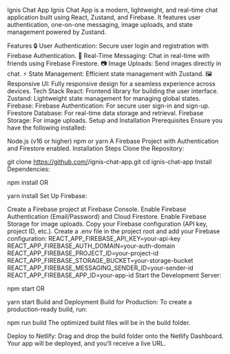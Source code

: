Ignis Chat App
Ignis Chat App is a modern, lightweight, and real-time chat application built using React, Zustand, and Firebase. It features user authentication, one-on-one messaging, image uploads, and state management powered by Zustand.

Features
🔒 User Authentication: Secure user login and registration with Firebase Authentication.
💬 Real-Time Messaging: Chat in real-time with friends using Firebase Firestore.
📷 Image Uploads: Send images directly in chat.
⚡ State Management: Efficient state management with Zustand.
🖼️ Responsive UI: Fully responsive design for a seamless experience across devices.
Tech Stack
React: Frontend library for building the user interface.
Zustand: Lightweight state management for managing global states.
Firebase:
Firebase Authentication: For secure user sign-in and sign-up.
Firestore Database: For real-time data storage and retrieval.
Firebase Storage: For image uploads.
Setup and Installation
Prerequisites
Ensure you have the following installed:

Node.js (v16 or higher)
npm or yarn
A Firebase Project with Authentication and Firestore enabled.
Installation Steps
Clone the Repository:

git clone https://github.com/<your-username>/ignis-chat-app.git
cd ignis-chat-app
Install Dependencies:

npm install
OR

yarn install
Set Up Firebase:

Create a Firebase project at Firebase Console.
Enable Firebase Authentication (Email/Password) and Cloud Firestore.
Enable Firebase Storage for image uploads.
Copy your Firebase configuration (API key, project ID, etc.).
Create a .env file in the project root and add your Firebase configuration:
REACT_APP_FIREBASE_API_KEY=your-api-key
REACT_APP_FIREBASE_AUTH_DOMAIN=your-auth-domain
REACT_APP_FIREBASE_PROJECT_ID=your-project-id
REACT_APP_FIREBASE_STORAGE_BUCKET=your-storage-bucket
REACT_APP_FIREBASE_MESSAGING_SENDER_ID=your-sender-id
REACT_APP_FIREBASE_APP_ID=your-app-id
Start the Development Server:

npm start
OR

yarn start
Build and Deployment
Build for Production:
To create a production-ready build, run:

npm run build
The optimized build files will be in the build folder.

Deploy to Netlify:
Drag and drop the build folder onto the Netlify Dashboard.
Your app will be deployed, and you’ll receive a live URL.
